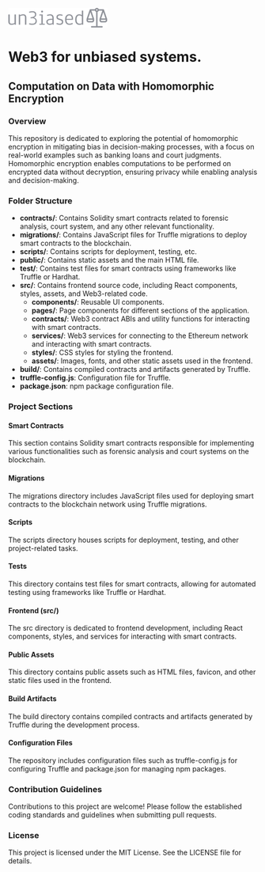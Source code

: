 ![Alt text](https://github.com/7moodev/un3iased./blob/360d9175d5df2a37bbda1ff8eb2e8de9c907e3cb/un3iased-high-resolution-logo-transparent%20(1).png)

# Web3 for unbiased systems.

## Computation on Data with Homomorphic Encryption

### Overview

This repository is dedicated to exploring the potential of homomorphic encryption in mitigating bias in decision-making processes, with a focus on real-world examples such as banking loans and court judgments. Homomorphic encryption enables computations to be performed on encrypted data without decryption, ensuring privacy while enabling analysis and decision-making.

### Folder Structure

- **contracts/**: Contains Solidity smart contracts related to forensic analysis, court system, and any other relevant functionality.
- **migrations/**: Contains JavaScript files for Truffle migrations to deploy smart contracts to the blockchain.
- **scripts/**: Contains scripts for deployment, testing, etc.
- **public/**: Contains static assets and the main HTML file.
- **test/**: Contains test files for smart contracts using frameworks like Truffle or Hardhat.
- **src/**: Contains frontend source code, including React components, styles, assets, and Web3-related code.
  - **components/**: Reusable UI components.
  - **pages/**: Page components for different sections of the application.
  - **contracts/**: Web3 contract ABIs and utility functions for interacting with smart contracts.
  - **services/**: Web3 services for connecting to the Ethereum network and interacting with smart contracts.
  - **styles/**: CSS styles for styling the frontend.
  - **assets/**: Images, fonts, and other static assets used in the frontend.
- **build/**: Contains compiled contracts and artifacts generated by Truffle.
- **truffle-config.js**: Configuration file for Truffle.
- **package.json**: npm package configuration file.

### Project Sections

#### Smart Contracts
This section contains Solidity smart contracts responsible for implementing various functionalities such as forensic analysis and court systems on the blockchain.

#### Migrations
The migrations directory includes JavaScript files used for deploying smart contracts to the blockchain network using Truffle migrations.

#### Scripts
The scripts directory houses scripts for deployment, testing, and other project-related tasks.

#### Tests
This directory contains test files for smart contracts, allowing for automated testing using frameworks like Truffle or Hardhat.

#### Frontend (src/)
The src directory is dedicated to frontend development, including React components, styles, and services for interacting with smart contracts.

#### Public Assets
This directory contains public assets such as HTML files, favicon, and other static files used in the frontend.

#### Build Artifacts
The build directory contains compiled contracts and artifacts generated by Truffle during the development process.

#### Configuration Files
The repository includes configuration files such as truffle-config.js for configuring Truffle and package.json for managing npm packages.

### Contribution Guidelines
Contributions to this project are welcome! Please follow the established coding standards and guidelines when submitting pull requests.

### License
This project is licensed under the MIT License. See the LICENSE file for details.
